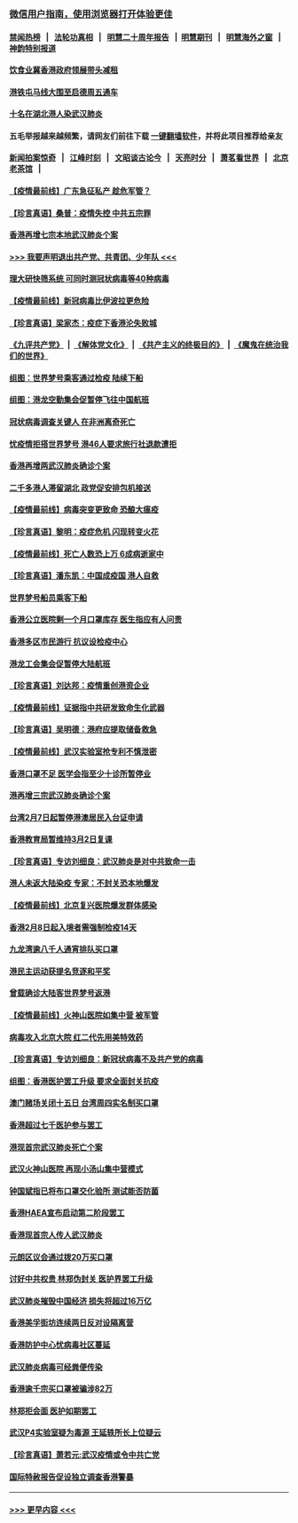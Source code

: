 ### [微信用户指南，使用浏览器打开体验更佳](https://github.com/gfw-breaker/banned-news1/blob/master/indexes/wechat-guide.md?t=0)
#### [禁闻热榜](热点新闻.md?t=0)  &nbsp;&nbsp;|&nbsp;&nbsp; [法轮功真相](https://github.com/gfw-breaker/truth/blob/master/README.md?t=0) &nbsp;&nbsp;|&nbsp;&nbsp; [明慧二十周年报告](https://github.com/gfw-breaker/mh-reports/blob/master/README.md?t=0) &nbsp;&nbsp;|&nbsp;&nbsp;[明慧期刊](https://github.com/gfw-breaker/mh-qikan) &nbsp;&nbsp;|&nbsp;&nbsp; [明慧海外之窗](https://github.com/gfw-breaker/mh-news/blob/master/README.md?t=0) &nbsp;&nbsp;|&nbsp;&nbsp; [神韵特别报道](https://github.com/gfw-breaker/mh-news/blob/master/shenyun.md?t=0)
#### [饮食业冀香港政府领展带头减租](../pages/nsc415/n11864876.md?t=02131555) 
#### [港铁屯马线大围至启德周五通车](../pages/nsc415/n11864842.md?t=02131555) 
#### [十名在湖北港人染武汉肺炎](../pages/nsc415/n11864807.md?t=02131555) 
#### 五毛举报越来越频繁，请网友们前往下载 [一键翻墙软件](https://github.com/gfw-breaker/ssr-accounts)，并将此项目推荐给亲友
#### [新闻拍案惊奇](https://github.com/gfw-breaker/banned-news1/blob/master/pages/link4.md) &nbsp;&nbsp;|&nbsp;&nbsp; [江峰时刻](https://github.com/gfw-breaker/banned-news1/blob/master/pages/link4.md) &nbsp;&nbsp;|&nbsp;&nbsp; [文昭谈古论今](https://github.com/gfw-breaker/banned-news1/blob/master/pages/link4.md) &nbsp;&nbsp;|&nbsp;&nbsp; [天亮时分](https://github.com/gfw-breaker/banned-news1/blob/master/pages/link4.md) &nbsp;&nbsp;|&nbsp;&nbsp; [萧茗看世界](https://github.com/gfw-breaker/banned-news1/blob/master/pages/link4.md) &nbsp;&nbsp;|&nbsp;&nbsp; [北京老茶馆](https://github.com/gfw-breaker/banned-news1/blob/master/pages/link4.md) &nbsp;&nbsp;|&nbsp;&nbsp; 
#### [【疫情最前线】广东急征私产 趁危军管？](../pages/nsc415/n11864205.md?t=02131555) 
#### [【珍言真语】桑普：疫情失控 中共五宗罪](../pages/nsc415/n11864157.md?t=02131555) 
#### [香港再增七宗本地武汉肺炎个案](../pages/nsc415/n11862405.md?t=02131555) 
#### [>>> 我要声明退出共产党、共青团、少年队 <<<](https://github.com/begood0513/goodnews/blob/master/quit/letter.md) 
#### [理大研快筛系统 可同时测冠状病毒等40种病毒](../pages/nsc415/n11862376.md?t=02131555) 
#### [【疫情最前线】新冠病毒比伊波拉更危险](../pages/nsc415/n11862199.md?t=02131555) 
#### [【珍言真语】梁家杰：疫症下香港沦失败城](../pages/nsc415/n11861588.md?t=02131555) 
#### [《九评共产党》](https://github.com/begood0513/9ping.md/blob/master/README.md) &nbsp;|&nbsp; [《解体党文化》](../../../../jtdwh.md/blob/master/README.md)  &nbsp;|&nbsp; [《共产主义的终极目的》](../../../../gczydzjmd.md/blob/master/README.md) &nbsp;|&nbsp; [《魔鬼在统治我们的世界》](../../../../mgztzwmdsj.md/blob/master/README.md) 
#### [组图：世界梦号乘客通过检疫 陆续下船](../pages/nsc415/n11858302.md?t=02131555) 
#### [组图：港龙空勤集会促暂停飞往中国航班](../pages/nsc415/n11858190.md?t=02131555) 
#### [冠状病毒调查关键人 在非洲离奇死亡](../pages/nsc415/n11859798.md?t=02131555) 
#### [忧疫情拒搭世界梦号 港46人要求旅行社退款遭拒](../pages/nsc415/n11859849.md?t=02131555) 
#### [香港再增两武汉肺炎确诊个案](../pages/nsc415/n11859833.md?t=02131555) 
#### [二千多港人滞留湖北 政党促安排包机接送](../pages/nsc415/n11859831.md?t=02131555) 
#### [【疫情最前线】病毒突变更致命 恐酿大瘟疫](../pages/nsc415/n11859604.md?t=02131555) 
#### [【珍言真语】黎明：疫症危机 闪现转变火花](../pages/nsc415/n11859199.md?t=02131555) 
#### [【疫情最前线】死亡人数恐上万 6成病逝家中](../pages/nsc415/n11856687.md?t=02131555) 
#### [【珍言真语】潘东凯：中国成疫国 港人自救](../pages/nsc415/n11856962.md?t=02131555) 
#### [世界梦号船员乘客下船](../pages/nsc415/n11856883.md?t=02131555) 
#### [香港公立医院剩一个月口罩库存 医生指应有人问责](../pages/nsc415/n11856875.md?t=02131555) 
#### [香港多区市民游行 抗议设检疫中心](../pages/nsc415/n11856866.md?t=02131555) 
#### [港龙工会集会促暂停大陆航班](../pages/nsc415/n11856840.md?t=02131555) 
#### [【珍言真语】刘达邦：疫情重创港资企业](../pages/nsc415/n11854274.md?t=02131555) 
#### [【疫情最前线】证据指中共研发致命生化武器](../pages/nsc415/n11853087.md?t=02131555) 
#### [【珍言真语】吴明德：港府应提取储备救急](../pages/nsc415/n11852734.md?t=02131555) 
#### [【疫情最前线】武汉实验室抢专利不慎泄密](../pages/nsc415/n11850310.md?t=02131555) 
#### [香港口罩不足 医学会指至少十诊所暂停业](../pages/nsc415/n11850301.md?t=02131555) 
#### [港再增三宗武汉肺炎确诊个案](../pages/nsc415/n11850328.md?t=02131555) 
#### [台湾2月7日起暂停港澳居民入台证申请](../pages/nsc415/n11850304.md?t=02131555) 
#### [香港教育局暂维持3月2日复课](../pages/nsc415/n11850260.md?t=02131555) 
#### [【珍言真语】专访刘细良：武汉肺炎是对中共致命一击](../pages/nsc415/n11849934.md?t=02131555) 
#### [港人未返大陆染疫 专家：不封关恐本地爆发](../pages/nsc415/n11848021.md?t=02131555) 
#### [【疫情最前线】北京复兴医院爆发群体感染](../pages/nsc415/n11847626.md?t=02131555) 
#### [香港2月8日起入境者需强制检疫14天](../pages/nsc415/n11847658.md?t=02131555) 
#### [九龙湾逾八千人通宵排队买口罩](../pages/nsc415/n11847647.md?t=02131555) 
#### [港民主运动获提名竞逐和平奖](../pages/nsc415/n11847633.md?t=02131555) 
#### [曾载确诊大陆客世界梦号返港](../pages/nsc415/n11847608.md?t=02131555) 
#### [【疫情最前线】火神山医院如集中营 被军管](../pages/nsc415/n11847524.md?t=02131555) 
#### [病毒攻入北京大院 红二代先用美特效药](../pages/nsc415/n11847427.md?t=02131555) 
#### [【珍言真语】专访刘细良：新冠状病毒不及共产党的病毒](../pages/nsc415/n11847164.md?t=02131555) 
#### [组图：香港医护罢工升级 要求全面封关抗疫](../pages/nsc415/n11844107.md?t=02131555) 
#### [澳门赌场关闭十五日 台湾周四实名制买口罩](../pages/nsc415/n11845083.md?t=02131555) 
#### [香港超过七千医护参与罢工](../pages/nsc415/n11845051.md?t=02131555) 
#### [港现首宗武汉肺炎死亡个案](../pages/nsc415/n11844998.md?t=02131555) 
#### [武汉火神山医院 再现小汤山集中营模式](../pages/nsc415/n11844763.md?t=02131555) 
#### [钟国斌指已将布口罩交化验所 测试能否防菌](../pages/nsc415/n11842783.md?t=02131555) 
#### [香港HAEA宣布启动第二阶段罢工](../pages/nsc415/n11842723.md?t=02131555) 
#### [香港现首宗人传人武汉肺炎](../pages/nsc415/n11842766.md?t=02131555) 
#### [元朗区议会通过拨20万买口罩](../pages/nsc415/n11842754.md?t=02131555) 
#### [讨好中共权贵 林郑伪封关 医护界罢工升级](../pages/nsc415/n11842359.md?t=02131555) 
#### [武汉肺炎摧毁中国经济 损失将超过16万亿](../pages/nsc415/n11839723.md?t=02131555) 
#### [香港美孚街坊连续两日反对设隔离营](../pages/nsc415/n11839962.md?t=02131555) 
#### [香港防护中心忧病毒社区蔓延](../pages/nsc415/n11839933.md?t=02131555) 
#### [武汉肺炎病毒可经粪便传染](../pages/nsc415/n11839939.md?t=02131555) 
#### [香港逾千宗买口罩被骗涉82万](../pages/nsc415/n11839914.md?t=02131555) 
#### [林郑拒会面 医护如期罢工](../pages/nsc415/n11839892.md?t=02131555) 
#### [武汉P4实验室疑为毒源 王延轶所长上位疑云](../pages/nsc415/n11835543.md?t=02131555) 
#### [【珍言真语】萧若元:武汉疫情或令中共亡党](../pages/nsc415/n11829394.md?t=02131555) 
#### [国际特赦报告促设独立调查香港警暴](../pages/nsc415/n11833845.md?t=02131555) 

----
#### [ >>> 更早内容 <<< ](../indexes/nsc415-earlier.md)
